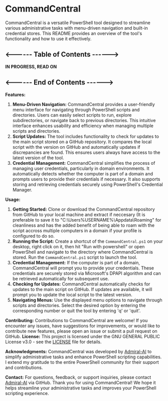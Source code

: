 # CommandCentral
CommandCentral is a versatile PowerShell tool designed to streamline various administrative tasks with menu-driven navigation and built-in credential stores. This README provides an overview of the tool's functionality and how to use it effectively.

## <------ Table of Contents ------>
**IN PROGRESS, READ ON**
## <------  End of Contents  ------>

**Features:**
1. **Menu-Driven Navigation:** CommandCentral provides a user-friendly menu interface for navigating through PowerShell scripts and directories. Users can easily select scripts to run, explore subdirectories, or navigate back to previous directories. This intuitive interface enhances usability and efficiency when managing multiple scripts and directories.
2. **Script Updates:** The tool includes functionality to check for updates to the main script stored on a GitHub repository. It compares the local script with the version on GitHub and automatically updates if discrepancies are found. This ensures users always have access to the latest version of the tool.
3. **Credential Management:** CommandCentral simplifies the process of managing user credentials, particularly in domain environments. It automatically detects whether the computer is part of a domain and prompts users to provide their credentials if necessary. It also supports storing and retrieving credentials securely using PowerShell's Credential Manager.

**Usage:**
1. **Getting Started:** Clone or download the CommandCentral repository from GitHub to your local machine and extract if neccesary (It is preferable to save it to "C:\Users\%USERNAME%\Appdata\Roaming" for cleanliness and has the added benefit of being able to roam with the script accross multiple computers in a domain if your profile is configured to do so.
3. **Running the Script:** Create a shortcut of the `CommandCentral.ps1` on your desktop, right click on it, then hit "Run with powershell" or open PowerShell and navigate to the directory where CommandCentral is stored. Run the `CommandCentral.ps1` script to launch the tool.
4. **Credential Management:** If the computer is part of a domain, CommandCentral will prompt you to provide your credentials. These credentials are securely stored via Microsoft's DPAPI algorithm and can be retrieved automatically for subsequent use.
5. **Checking for Updates:** CommandCentral automatically checks for updates to the main script on GitHub. If updates are available, it will prompt you to update the local script to the latest version.
6. **Navigating Menus:** Use the displayed menu options to navigate through scripts and directories. Select the desired option by entering the corresponding number or quit the tool by entering 'q' or 'quit'.

**Contributing:**
Contributions to CommandCentral are welcome! If you encounter any issues, have suggestions for improvements, or would like to contribute new features, please open an issue or submit a pull request on GitHub.
**License:**
This project is licensed under the GNU GENERAL PUBLIC License v3.0 - see the [LICENSE](LICENSE) file for details.

**Acknowledgments:**
CommandCentral was developed by [Admiral-AI](https://github.com/Admiral-AI) to simplify administrative tasks and enhance PowerShell scripting capabilities. I extend my gratitude to the entire PowerShell community for their support and contributions.

**Contact:**
For questions, feedback, or support inquiries, please contact [Admiral-AI](https://github.com/Admiral-AI) via GitHub.
Thank you for using CommandCentral! We hope it helps streamline your administrative tasks and improves your PowerShell scripting experience.
